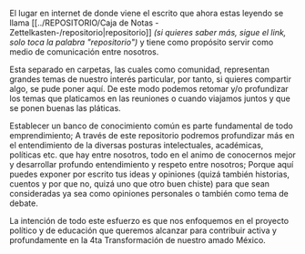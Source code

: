 El lugar en internet de donde viene el escrito que ahora estas leyendo se llama [[../REPOSITORIO/Caja de Notas -Zettelkasten-/repositorio|repositorio]]
*(si quieres saber más, sigue el link, solo toca la palabra "repositorio")* y tiene como propósito servir como medio de comunicación entre nosotros.

Esta separado en carpetas, las cuales como comunidad, representan grandes temas de nuestro interés particular, por tanto, si quieres compartir algo, se pude poner aquí. 
De este modo podemos retomar y/o profundizar los temas  que platicamos en las reuniones o cuando viajamos juntos y que se ponen buenas las pláticas.

Establecer un banco de conocimiento común es parte fundamental de todo emprendimiento; A través de este repositorio podremos profundizar más en el entendimiento de la diversas posturas intelectuales, académicas, políticas etc. que hay entre nosotros, todo en el animo de conocernos mejor y desarrollar profundo entendimiento y respeto entre nosotros; Porque aquí puedes exponer por escrito tus ideas y opiniones (quizá también historias, cuentos y por que no, quizá uno que otro buen chiste) para que sean consideradas ya sea como opiniones personales o también como tema de debate.

La intención de todo este esfuerzo es que nos enfoquemos en el proyecto político y de educación que queremos alcanzar para contribuir activa y profundamente en la 4ta Transformación de nuestro amado México.